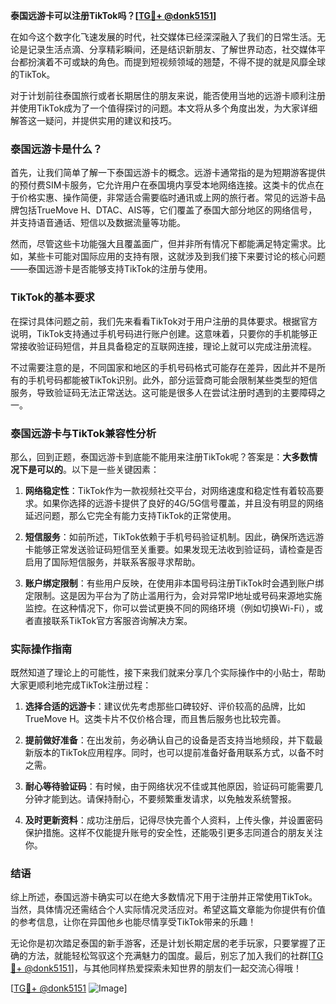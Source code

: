 **泰国远游卡可以注册TikTok吗？[[TG💪+ @donk5151](https://t.me/s/donk5151)]**

在如今这个数字化飞速发展的时代，社交媒体已经深深融入了我们的日常生活。无论是记录生活点滴、分享精彩瞬间，还是结识新朋友、了解世界动态，社交媒体平台都扮演着不可或缺的角色。而提到短视频领域的翘楚，不得不提的就是风靡全球的TikTok。

对于计划前往泰国旅行或者长期居住的朋友来说，能否使用当地的远游卡顺利注册并使用TikTok成为了一个值得探讨的问题。本文将从多个角度出发，为大家详细解答这一疑问，并提供实用的建议和技巧。

### 泰国远游卡是什么？

首先，让我们简单了解一下泰国远游卡的概念。远游卡通常指的是为短期游客提供的预付费SIM卡服务，它允许用户在泰国境内享受本地网络连接。这类卡的优点在于价格实惠、操作简便，非常适合需要临时通讯或上网的旅行者。常见的远游卡品牌包括TrueMove H、DTAC、AIS等，它们覆盖了泰国大部分地区的网络信号，并支持语音通话、短信以及数据流量等功能。

然而，尽管这些卡功能强大且覆盖面广，但并非所有情况下都能满足特定需求。比如，某些卡可能对国际应用的支持有限，这就涉及到我们接下来要讨论的核心问题——泰国远游卡是否能够支持TikTok的注册与使用。

### TikTok的基本要求

在探讨具体问题之前，我们先来看看TikTok对于用户注册的具体要求。根据官方说明，TikTok支持通过手机号码进行账户创建。这意味着，只要你的手机能够正常接收验证码短信，并且具备稳定的互联网连接，理论上就可以完成注册流程。

不过需要注意的是，不同国家和地区的手机号码格式可能存在差异，因此并不是所有的手机号码都能被TikTok识别。此外，部分运营商可能会限制某些类型的短信服务，导致验证码无法正常送达。这可能是很多人在尝试注册时遇到的主要障碍之一。

### 泰国远游卡与TikTok兼容性分析

那么，回到正题，泰国远游卡到底能不能用来注册TikTok呢？答案是：**大多数情况下是可以的**。以下是一些关键因素：

1. **网络稳定性**：TikTok作为一款视频社交平台，对网络速度和稳定性有着较高要求。如果你选择的远游卡提供了良好的4G/5G信号覆盖，并且没有明显的网络延迟问题，那么它完全有能力支持TikTok的正常使用。

2. **短信服务**：如前所述，TikTok依赖于手机号码验证机制。因此，确保所选远游卡能够正常发送验证码短信至关重要。如果发现无法收到验证码，请检查是否启用了国际短信服务，并联系客服寻求帮助。

3. **账户绑定限制**：有些用户反映，在使用非本国号码注册TikTok时会遇到账户绑定限制。这是因为平台为了防止滥用行为，会对异常IP地址或号码来源地实施监控。在这种情况下，你可以尝试更换不同的网络环境（例如切换Wi-Fi），或者直接联系TikTok官方客服咨询解决方案。

### 实际操作指南

既然知道了理论上的可能性，接下来我们就来分享几个实际操作中的小贴士，帮助大家更顺利地完成TikTok注册过程：

1. **选择合适的远游卡**：建议优先考虑那些口碑较好、评价较高的品牌，比如TrueMove H。这类卡片不仅价格合理，而且售后服务也比较完善。

2. **提前做好准备**：在出发前，务必确认自己的设备是否支持当地频段，并下载最新版本的TikTok应用程序。同时，也可以提前准备好备用联系方式，以备不时之需。

3. **耐心等待验证码**：有时候，由于网络状况不佳或其他原因，验证码可能需要几分钟才能到达。请保持耐心，不要频繁重发请求，以免触发系统警报。

4. **及时更新资料**：成功注册后，记得尽快完善个人资料，上传头像，并设置密码保护措施。这样不仅能提升账号的安全性，还能吸引更多志同道合的朋友关注你。

### 结语

综上所述，泰国远游卡确实可以在绝大多数情况下用于注册并正常使用TikTok。当然，具体情况还需结合个人实际情况灵活应对。希望这篇文章能为你提供有价值的参考信息，让你在异国他乡也能尽情享受TikTok带来的乐趣！

无论你是初次踏足泰国的新手游客，还是计划长期定居的老手玩家，只要掌握了正确的方法，就能轻松驾驭这个充满魅力的国度。最后，别忘了加入我们的社群[[TG💪+ @donk5151](https://t.me/s/donk5151)]，与其他同样热爱探索未知世界的朋友们一起交流心得哦！

[[TG💪+ @donk5151](https://t.me/s/donk5151) ![Image](https://i.postimg.cc/rwNCRYN7/Snipaste-2025-04-30-17-27-05.png)]